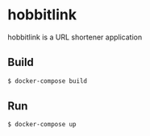 # hobbitlink

hobbitlink is a URL shortener application

## Build
```bash
$ docker-compose build
```

## Run
```bash
$ docker-compose up
```

